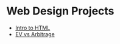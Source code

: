 # Web Design Projects 
<ul>
<li><a href="Intro_Html/index.html" target="_blank">Intro to HTML</a></li>
<li><a href="html5_css/index.html" target="_blank">EV vs Arbitrage</a></li>
